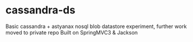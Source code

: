 cassandra-ds
============

Basic cassandra + astyanax nosql blob datastore experiment, further work moved to private repo
Built on SpringMVC3 & Jackson
